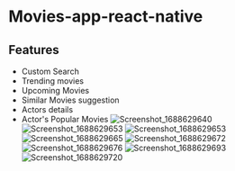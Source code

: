 # Movies-app-react-native
## Features
- Custom Search
- Trending movies
- Upcoming Movies
- Similar Movies suggestion
- Actors details
- Actor's Popular Movies 
![Screenshot_1688629640](https://github.com/Ghauoor/Movies-app-react-native/assets/92637639/3e55b6f4-930a-4a4d-a23b-4809d25751ae)
![Screenshot_1688629653](https://github.com/Ghauoor/Movies-app-react-native/assets/92637639/0e073630-6449-4f5d-8a86-f59008dfb7ac)
![Screenshot_1688629653](https://github.com/Ghauoor/Movies-app-react-native/assets/92637639/82767a0d-bad0-4cad-9d08-1a3dc73af703)
![Screenshot_1688629665](https://github.com/Ghauoor/Movies-app-react-native/assets/92637639/33dd81e0-b505-4c3e-a919-8d6c4ddcccb4)
![Screenshot_1688629672](https://github.com/Ghauoor/Movies-app-react-native/assets/92637639/7991d468-ce94-486c-b7de-bf62170cf32e)
![Screenshot_1688629676](https://github.com/Ghauoor/Movies-app-react-native/assets/92637639/f1b6980d-442c-46b1-b8f8-f597b8f41829)
![Screenshot_1688629693](https://github.com/Ghauoor/Movies-app-react-native/assets/92637639/c9094d4b-673c-404a-925a-36e4294b72e3)
![Screenshot_1688629720](https://github.com/Ghauoor/Movies-app-react-native/assets/92637639/844dc0b8-7819-4899-a855-1d4471dfc939)
